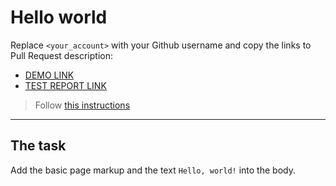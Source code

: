 # Hello world
Replace `<your_account>` with your Github username and copy the links to Pull Request description:
- [DEMO LINK](https://<Goto-Light>.github.io/layout_hello-world/)
- [TEST REPORT LINK](https://<Goto-Light>.github.io/layout_hello-world/report/html_report/)

> Follow [this instructions](https://mate-academy.github.io/layout_task-guideline/#how-to-solve-the-layout-tasks-on-github)
___

## The task 
Add the basic page markup and the text `Hello, world!` into the body.
